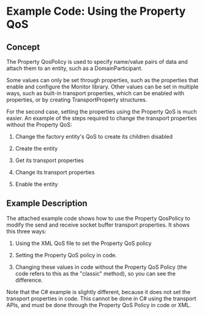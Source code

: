 # Example Code: Using the Property QoS

## Concept

The Property QosPolicy is used to specify name/value pairs of data and attach
them to an entity, such as a DomainParticipant.

Some values can only be set through properties, such as the properties that
enable and configure the Monitor library. Other values can be set in multiple
ways, such as built-in transport properties, which can be enabled with
properties, or by creating TransportProperty structures.

For the second case, setting the properties using the Property QoS is much
easier.  An example of the steps required to change the transport properties
without the Property QoS:

1. Change the factory entity's QoS to create its children disabled

2. Create the entity

3. Get its transport properties

4. Change its transport properties

5. Enable the entity

## Example Description

The attached example code shows how to use the Property QosPolicy to modify the
send and receive socket buffer transport properties. It shows this three ways:

1. Using the XML QoS file to set the Property QoS policy

2. Setting the Property QoS policy in code.

3. Changing these values in code without the Property QoS Policy (the code
   refers to this as the "classic" method), so you can see the difference.

Note that the C# example is slightly different, because it does not set the
transport properties in code.  This cannot be done in C# using the transport
APIs, and must be done through the Property QoS Policy in code or XML.
